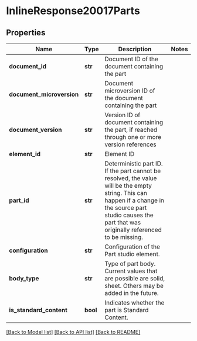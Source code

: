 # InlineResponse20017Parts

## Properties
Name | Type | Description | Notes
------------ | ------------- | ------------- | -------------
**document_id** | **str** | Document ID of the document containing the part | 
**document_microversion** | **str** | Document microversion ID of the document containing             the part | 
**document_version** | **str** | Version ID of document containing the part, if reached             through one or more version references | 
**element_id** | **str** | Element ID | 
**part_id** | **str** | Deterministic part ID. If the part cannot be resolved, the value             will be the empty string. This can happen if a change in the source part studio causes the part that             was originally referenced to be missing. | 
**configuration** | **str** | Configuration of the Part studio element. | 
**body_type** | **str** | Type of part body. Current values that are possible are solid,             sheet. Others may be added in the future. | 
**is_standard_content** | **bool** | Indicates whether the part is Standard Content. | 

[[Back to Model list]](../README.md#documentation-for-models) [[Back to API list]](../README.md#documentation-for-api-endpoints) [[Back to README]](../README.md)



